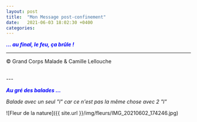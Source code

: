 ```yaml
---
layout: post
title:  "Mon Message post-confinement"
date:   2021-06-03 18:02:30 +0400
categories: 
---
```



<span style="color: blue">***... au final, le feu, ça brûle !***</span>
<br/>


---
&copy;  Grand Corps Malade & Camille Lellouche

<br>
---


<span style="color: blue">***Au gré des balades ...***</span>

*Balade avec un seul "l" car ce n'est pas la même chose avec 2 "l"*

![Fleur de la nature]({{ site.url }}/img/fleurs/IMG_20210602_174246.jpg)